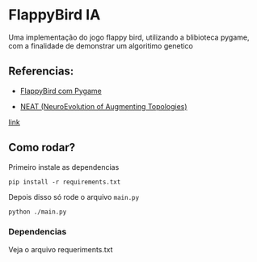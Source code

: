 # FlappyBird IA

Uma implementação do jogo flappy bird, utilizando a blibioteca pygame, com a finalidade de demonstrar um algoritimo genetico

## Referencias: 

- [FlappyBird com Pygame](https://github.com/krymancer/FlappIA)

- [NEAT (NeuroEvolution of Augmenting Topologies)](https://neat-python.readthedocs.io/en/latest/)


[link](asdasdsd)

## Como rodar?
Primeiro instale as dependencias
    
    pip install -r requirements.txt

Depois disso só rode o arquivo `main.py`

    python ./main.py

### Dependencias
Veja o arquivo requeriments.txt
